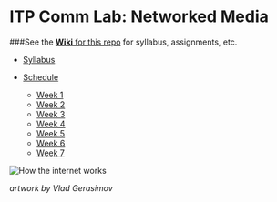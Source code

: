 ITP Comm Lab: Networked Media
==============

###See the [__Wiki__ for this repo](https://github.com/robynitp/networkedmedia/wiki) for syllabus, assignments, etc.

* [Syllabus](https://github.com/robynitp/networkedmedia/wiki)

* [Schedule](https://github.com/robynitp/networkedmedia/wiki#weekly-schedule)
  * [Week 1](https://github.com/robynitp/networkedmedia/wiki#week-1-client-and-server)
  * [Week 2](https://github.com/robynitp/networkedmedia/wiki#week-2-beginning-javascript)
  * [Week 3](https://github.com/robynitp/networkedmedia/wiki#week-3-html-meets-javascript-the-dom)
  * [Week 4](https://github.com/robynitp/networkedmedia/wiki#week-4-consuming-data)
  * [Week 5](https://github.com/robynitp/networkedmedia/wiki#week-5-server-side-javascript)
  * [Week 6](https://github.com/robynitp/networkedmedia/wiki#week-6-putting-the-pieces-together)
  * [Week 7](https://github.com/robynitp/networkedmedia/wiki#week-7-presentations)

![How the internet works](http://itp.robynoverstreet.com/wp-content/uploads/2013/10/comic-vlad-how-the-internet-works.png)

*artwork by Vlad Gerasimov*
